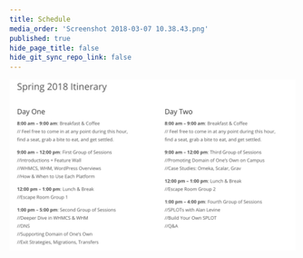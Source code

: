 ```yaml
---
title: Schedule
media_order: 'Screenshot 2018-03-07 10.38.43.png'
published: true
hide_page_title: false
hide_git_sync_repo_link: false
---
```


![](Screenshot%202018-03-07%2010.38.43.png)